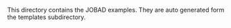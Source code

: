 This directory contains the JOBAD examples. They are auto generated form the templates subdirectory. 
